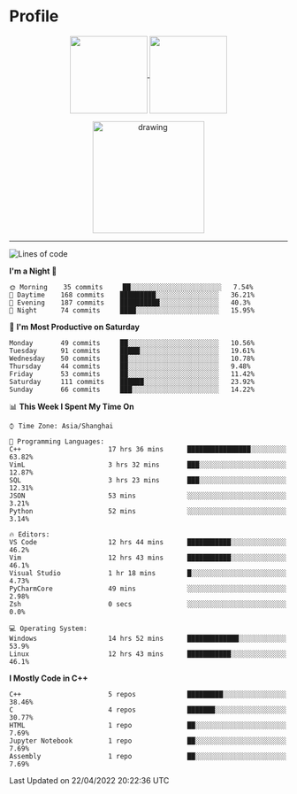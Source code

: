 # Profile

<p align="center">
  <a href="https://github.com/SourVoice">
    <img
      align="center"
      height="140em"
      src="https://github-readme-stats.vercel.app/api?username=SourVoice&show_icons=true&include_all_commits=true&count_private=true&theme=tokyonight"
    />
  </a>
  <a href="https://github.com/SourVoice">
    <img
      align="center"
      height="140em"
      src="https://github-readme-stats.vercel.app/api/top-langs/?username=SourVoice&show_icons=true&include_all_commits=true&count_private=true&layout=compact&theme=tokyonight"
    />
  </a>
</p>

<p align="center">
   <a href="https://github.com/SourVoice">
    <img
      align="center"
      height="202em"
      alt="drawing"
      src="https://activity-graph.herokuapp.com/graph?username=SourVoice&theme=react-dark"
    />
  </a>
</p>

---
<!--START_SECTION:waka-->
![Lines of code](https://img.shields.io/badge/From%20Hello%20World%20I%27ve%20Written-247%20Thousand%20lines%20of%20code-blue)

**I'm a Night 🦉** 

```text
🌞 Morning    35 commits     ██░░░░░░░░░░░░░░░░░░░░░░░   7.54% 
🌆 Daytime    168 commits    █████████░░░░░░░░░░░░░░░░   36.21% 
🌃 Evening    187 commits    ██████████░░░░░░░░░░░░░░░   40.3% 
🌙 Night      74 commits     ████░░░░░░░░░░░░░░░░░░░░░   15.95%

```
📅 **I'm Most Productive on Saturday** 

```text
Monday       49 commits     ██░░░░░░░░░░░░░░░░░░░░░░░   10.56% 
Tuesday      91 commits     █████░░░░░░░░░░░░░░░░░░░░   19.61% 
Wednesday    50 commits     ██░░░░░░░░░░░░░░░░░░░░░░░   10.78% 
Thursday     44 commits     ██░░░░░░░░░░░░░░░░░░░░░░░   9.48% 
Friday       53 commits     ██░░░░░░░░░░░░░░░░░░░░░░░   11.42% 
Saturday     111 commits    ██████░░░░░░░░░░░░░░░░░░░   23.92% 
Sunday       66 commits     ███░░░░░░░░░░░░░░░░░░░░░░   14.22%

```


📊 **This Week I Spent My Time On** 

```text
⌚︎ Time Zone: Asia/Shanghai

💬 Programming Languages: 
C++                      17 hrs 36 mins      ████████████████░░░░░░░░░   63.82% 
VimL                     3 hrs 32 mins       ███░░░░░░░░░░░░░░░░░░░░░░   12.87% 
SQL                      3 hrs 23 mins       ███░░░░░░░░░░░░░░░░░░░░░░   12.31% 
JSON                     53 mins             ░░░░░░░░░░░░░░░░░░░░░░░░░   3.21% 
Python                   52 mins             ░░░░░░░░░░░░░░░░░░░░░░░░░   3.14%

🔥 Editors: 
VS Code                  12 hrs 44 mins      ███████████░░░░░░░░░░░░░░   46.2% 
Vim                      12 hrs 43 mins      ███████████░░░░░░░░░░░░░░   46.1% 
Visual Studio            1 hr 18 mins        █░░░░░░░░░░░░░░░░░░░░░░░░   4.73% 
PyCharmCore              49 mins             ░░░░░░░░░░░░░░░░░░░░░░░░░   2.98% 
Zsh                      0 secs              ░░░░░░░░░░░░░░░░░░░░░░░░░   0.0%

💻 Operating System: 
Windows                  14 hrs 52 mins      █████████████░░░░░░░░░░░░   53.9% 
Linux                    12 hrs 43 mins      ███████████░░░░░░░░░░░░░░   46.1%

```

**I Mostly Code in C++** 

```text
C++                      5 repos             █████████░░░░░░░░░░░░░░░░   38.46% 
C                        4 repos             ███████░░░░░░░░░░░░░░░░░░   30.77% 
HTML                     1 repo              ██░░░░░░░░░░░░░░░░░░░░░░░   7.69% 
Jupyter Notebook         1 repo              ██░░░░░░░░░░░░░░░░░░░░░░░   7.69% 
Assembly                 1 repo              ██░░░░░░░░░░░░░░░░░░░░░░░   7.69%

```



 Last Updated on 22/04/2022 20:22:36 UTC
<!--END_SECTION:waka-->
